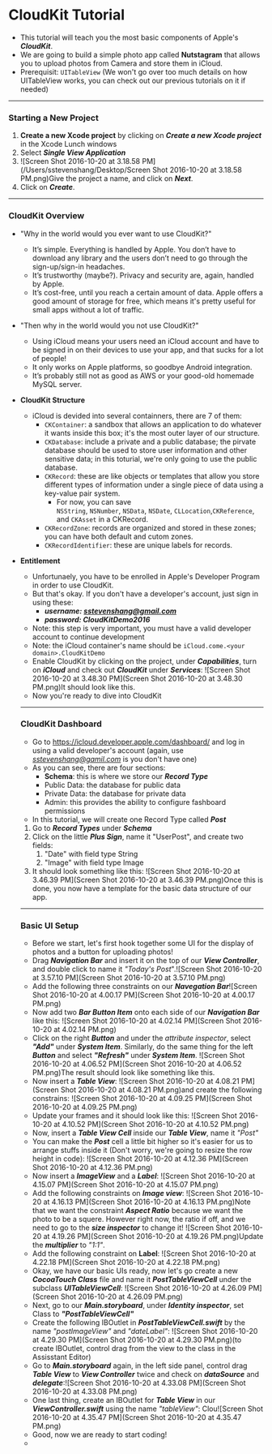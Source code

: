 # CloudKit Tutorial

- This tutorial will teach you the most basic components of Apple's ***CloudKit***.
- We are going to build a simple photo app called **Nutstagram** that allows you to upload photos from Camera and store them in iCloud.
- Prerequisit: `UITableView` (We won't go over too much details on how UITableView works, you can check out our previous tutorials on it if needed)

---

### Starting a New Project

1. **Create a new Xcode project** by clicking on ***Create a new Xcode project*** in the Xcode Lunch windows
2. Select ***Single View Application***
3.  ![Screen Shot 2016-10-20 at 3.18.58 PM](/Users/sstevenshang/Desktop/Screen Shot 2016-10-20 at 3.18.58 PM.png)Give the project a name, and click on ***Next***.
4. Click on ***Create***.

---

### CloudKit Overview

- "Why in the world would you ever want to use CloudKit?"

  - It’s simple. Everything is handled by Apple. You don’t have to download any library and the users don’t need to go through the sign-up/sign-in headaches.
  - It’s trustworthy (maybe?). Privacy and security are, again, handled by Apple.
  - It’s cost-free, until you reach a certain amount of data. Apple offers a good amount of storage for free, which means it's pretty useful for small apps without a lot of traffic.

- "Then why in the world would you not use CloudKit?"

  - Using iCloud means your users need an iCloud account and have to be signed in on  their devices to use your app, and that sucks for a lot of people!
  - It only works on Apple platforms, so goodbye Android integration.
  - It’s probably still not as good as AWS or your good-old homemade MySQL server.

- **CloudKit Structure**

  - iCloud is devided into several containners, there are 7 of them:
    - `CKContainer`: a sandbox that allows an application to do whatever it wants inside this box; it's the most outer layer of our structure.
    - `CKDatabase`: include a private and a public database; the pirvate database should be used to store user information and other sensitive data; in this toturial, we're only going to use the public database.
    - `CKRecord`: these are like objects or templates that allow you store different types of information under a single piece of data using a key-value pair system.
      - For now, you can save `NSString`, `NSNumber`, `NSData`, `NSDate`, `CLLocation`,`CKReference`, and `CKAsset` in a CKRecord.
    - `CKRecordZone`: records are organized and stored in these zones; you can have both default and cutom zones.
    - `CKRecordIdentifier`: these are unique labels for records.

- **Entitlement**

  - Unfortunaely, you have to be enrolled in Apple's Developer Program in order to use CloudKit.
  - But that's okay. If you don't have a developer's account, just sign in using these:
    - ***username: sstevenshang@gmail.com***
    - ***password: CloudKitDemo2016***
  - Note: this step is very important, you must have a valid developer account to continue development
  - Note: the iCloud container's name should be `iCloud.come.<your domain>.CloudKitDemo`
  - Enable CloudKit by clicking on the project, under ***Capabilities***, turn on ***iCloud*** and check out ***CloudKit*** under ***Services***:  ![Screen Shot 2016-10-20 at 3.48.30 PM](Screen Shot 2016-10-20 at 3.48.30 PM.png)It should look like this.
  - Now you're ready to dive into CloudKit

  ---

  ### CloudKit Dashboard

  - Go to https://icloud.developer.apple.com/dashboard/ and log in using a valid developer's account (again, use *sstevenshang@gamil.com* is you don't have one)
  - As you can see, there are four sections:
    - **Schema**: this is where we store our ***Record Type***
    - Public Data: the database for public data
    - Private Data: the database for private data
    - Admin: this provides the ability to configure fashboard permissions
  - In this tutorial, we will create one Record Type called ***Post***

  1. Go to ***Record Types*** under ***Schema***
  2. Click on the little ***Plus Sign***, name it "UserPost", and create two fields:
     1. "Date" with field type String
     2. "Image" with field type Image
  3. It should look something like this:  ![Screen Shot 2016-10-20 at 3.46.39 PM](Screen Shot 2016-10-20 at 3.46.39 PM.png)Once this is done, you now have a template for the basic data structure of our app.

  ---

  ### Basic UI Setup 

  - Before we start, let's first hook together some UI for the display of photos and a button for uploading photos! 
  - Drag ***Navigation Bar*** and insert it on the top of our ***View Controller***, and double click to name it *"Today's Post*".![Screen Shot 2016-10-20 at 3.57.10 PM](Screen Shot 2016-10-20 at 3.57.10 PM.png) 
  - Add the following three constraints on our ***Navegation Bar***![Screen Shot 2016-10-20 at 4.00.17 PM](Screen Shot 2016-10-20 at 4.00.17 PM.png)
  - Now add two ***Bar Button Item*** onto each side of our ***Navigation Bar*** like this: ![Screen Shot 2016-10-20 at 4.02.14 PM](Screen Shot 2016-10-20 at 4.02.14 PM.png)
  -  Click on the right ***Button*** and under the *attribute inspector*, select ***"Add"*** under ***System Item***. Similarly, do the same thing for the left ***Button*** and select ***"Refresh"*** under ***System Item***.  ![Screen Shot 2016-10-20 at 4.06.52 PM](Screen Shot 2016-10-20 at 4.06.52 PM.png)The result should look like something like this.
  - Now insert a ***Table View***: ![Screen Shot 2016-10-20 at 4.08.21 PM](Screen Shot 2016-10-20 at 4.08.21 PM.png)and create the following constrains: ![Screen Shot 2016-10-20 at 4.09.25 PM](Screen Shot 2016-10-20 at 4.09.25 PM.png)
  - Update your frames and it should look like this:  ![Screen Shot 2016-10-20 at 4.10.52 PM](Screen Shot 2016-10-20 at 4.10.52 PM.png)
  - Now, insert a ***Table View Cell*** inside our ***Table View***, name it *"Post"*
  - You can make the ***Post*** cell a little bit higher so it's easier for us to arrange stuffs inside it (Don't worry, we're going to resize the row height in code):  ![Screen Shot 2016-10-20 at 4.12.36 PM](Screen Shot 2016-10-20 at 4.12.36 PM.png)
  - Now insert a ***ImageView*** and a ***Label***:  ![Screen Shot 2016-10-20 at 4.15.07 PM](Screen Shot 2016-10-20 at 4.15.07 PM.png)
  - Add the following constraints on ***Image view***: ![Screen Shot 2016-10-20 at 4.16.13 PM](Screen Shot 2016-10-20 at 4.16.13 PM.png)Note that we want the constraint ***Aspect Ratio*** because we want the photo to be a squere. However right now, the ratio if off, and we need to go to the ***size inspector*** to change it!  ![Screen Shot 2016-10-20 at 4.19.26 PM](Screen Shot 2016-10-20 at 4.19.26 PM.png)Update the ***multiplier*** to *"1:1"*.
  - Add the following constraint on **Label**:  ![Screen Shot 2016-10-20 at 4.22.18 PM](Screen Shot 2016-10-20 at 4.22.18 PM.png)
  - Okay, we have our basic UIs ready, now let's go create a new ***CocoaTouch Class*** file and name it ***PostTableViewCell*** under the subclass ***UITableViewCell***: ![Screen Shot 2016-10-20 at 4.26.09 PM](Screen Shot 2016-10-20 at 4.26.09 PM.png)
  - Next, go to our ***Main.storyboard***, under ***Identity inspector***, set Class to ***"PostTableViewCell"***
  - Create the following IBOutlet in ***PostTableViewCell.swift*** by the name *"postImageView"* and *"dateLabel"*: ![Screen Shot 2016-10-20 at 4.29.30 PM](Screen Shot 2016-10-20 at 4.29.30 PM.png)(to create IBOutlet, control drag from the view to the class in the Assisstant Editor)
  - Go to ***Main.storyboard*** again, in the left side panel, control drag ***Table View*** to ***View Controller*** twice and check on ***dataSource*** and ***delegate***:![Screen Shot 2016-10-20 at 4.33.08 PM](Screen Shot 2016-10-20 at 4.33.08 PM.png)
  - One last thing, create an IBOutlet for ***Table View*** in our ***ViewController.swift*** using the name *"tableView"*:  Clou![Screen Shot 2016-10-20 at 4.35.47 PM](Screen Shot 2016-10-20 at 4.35.47 PM.png)
  - Good, now we are ready to start coding!
  - ​







